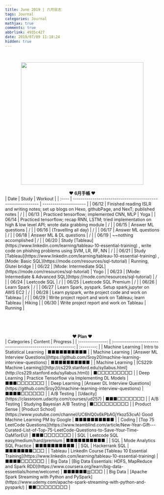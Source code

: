 ```yaml
---
title: June 2019 | 六月日志
tags: Journal
categories: Journal
mathjax: true
comments: true
abbrlink: 4935c427
date: 2019/07/09 11:18:24
hidden: true
---
```


&nbsp; 

<!--more-->



<center> <img src="./allen.png" width="400" /></center>
&nbsp; 



<center><b>❤  6月手帳   ❤</b></center>
| Date  | Study                                                        | Workout                |
| :---- | ------------------------------------------------------------ | ---------------------- |
| 06/12 | Finished reading ISLR and writing notes; set up blogs on Hexo, githubPage, and NexT; published notes | /                      |
| 06/13 | Practiced tensorflow; implemented CNN, MLP                   | Yoga                   |
| 06/14 | Practiced tensorflow; recap RNN, LSTM; tried implementation on high & low level API; wrote data grabbing module | /                      |
| 06/15 | Answer ML questions                                          | /                      |
| 06/16 | (Travelling all day)                                         | /                      |
| 06/17 | Answer ML questions                                          | /                      |
| 06/18 | Answer ML & DL questions                                     | /                      |
| 06/19 | ~~nothing accomplished                                       | /                      |
| 06/20 | Study [Tableau](https://www.linkedin.com/learning/tableau-10-essential-training) , write code on phishing problems using SVM, LR, RF, NN | /                      |
| 06/21 | Study [Tableau](https://www.linkedin.com/learning/tableau-10-essential-training) , [Mode: Basic SQL](https://mode.com/resources/sql-tutorial) | Running, Glutei bridge |
| 06/22 | [Mode: Intermediate SQL](https://mode.com/resources/sql-tutorial) | Yogo                   |
| 06/23 | [Mode: Intermediate & Advanced SQL](https://mode.com/resources/sql-tutorial) | /                      |
| 06/24 | Leetcode SQL                                                 | /                      |
| 06/25 | Leetcode SQL Premium                                         | /                      |
| 06/26 | Learn Spark                                                  | /                      |
| 06/27 | Learn Spark, pyspark. Setup spark,jupyter on AWS EC2         | /                      |
| 06/28 | Learn pyspark, write project code and work on Tableau        | /                      |
| 06/29 | Write project report and work on Tableau; learn Tableau      | Hiking                 |
| 06/30 | Write project report and work on Tableau                     | Running                |

&nbsp; 

&nbsp; 

<center><b>❤  Plan   ❤</b></center>
|    Categories    |                           Content                            |  Progress  |
| :--------------: | :----------------------------------------------------------: | :--------: |
| Machine Learning |                Intro to Statistical Learning                 | ■■■■■■■■■■ |
| Machine Learning | [Answer ML Interview Questions](https://github.com/Sroy20/machine-learning-interview-questions) | ■■■■■■■■■■ |
| Machine Learning | [CS229: Machine Learning]([http://cs229.stanford.edu/syllabus.html](http://cs229.stanford.edu/syllabus.html)) | ■□□□□□□□□□ |
|  Deep Learning   |        Practice Tensorflow via Implementing DL Models        | ■■■□□□□□□□ |
|  Deep Learning   | [Answer DL Interview Questions](https://github.com/Sroy20/machine-learning-interview-questions) | ■■■■□□□□□□ |
|   A/B Testing    |    [Udacity](https://classroom.udacity.com/courses/ud257)    | ■■■□□□□□□□ |
|   A/B Testing    |                Studying Bayesian A/B Testing                 | ■□□□□□□□□□ |
|  Product Sense   | [Product School](https://www.youtube.com/channel/UC6hlQ0x6kPbAGjYkoz53cvA) Good Machine Learning PM by Google | ■■■■■■■■■■ |
|      Coding      | [Top 75 LeetCode Questions](https://www.teamblind.com/article/New-Year-Gift---Curated-List-of-Top-75-LeetCode-Questions-to-Save-Your-Time-OaM1orEU) | ■■■□□□□□□□ |
|       SQL        |            Leetcode SQL easy/medium/hard/premium             | ■■■■■■■■■■ |
|       SQL        |                 Mode Analytics SQL Practice                  | ■■■■■■■■■■ |
|       SQL        |                        Hackerrank SQL                        | ■■■■■■■□□□ |
|     Tableau      | LinkedIn Course [Tableau 10 Essential Training](https://www.linkedin.com/learning/tableau-10-essential-training) | ■■■■□□□□□□ |
|     Big Data     | [Big Data Essentials: HDFS, MapReduce and Spark RDD](https://www.coursera.org/learn/big-data-essentials/home/welcome) | ■■■■■■▥□□□ |
|     Big Data     | [Apache Spark Streaming with Python and PySpark](https://www.udemy.com/apache-spark-streaming-with-python-and-pyspark/) | ■■□□□□□□□□ |





